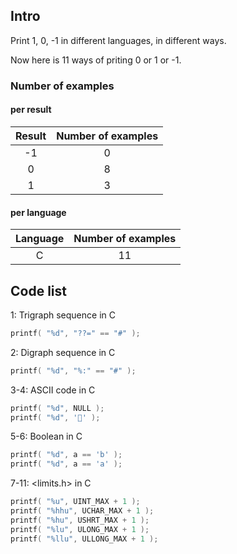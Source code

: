 ## Intro

Print 1, 0, -1 in different languages, in different ways.

Now here is 11 ways of priting 0 or 1 or -1.

### Number of examples

#### per result

| Result | Number of examples |
|:-----:|:--------------:|
| -1 | 0 |
| 0 | 8 |
| 1 | 3 |

#### per language

| Language | Number of examples |
|:-----:|:--------------:|
| C | 11 |

## Code list

1: Trigraph sequence in C

```c
printf( "%d", "??=" == "#" );
```

2: Digraph sequence in C

```c
printf( "%d", "%:" == "#" );
```

3-4: ASCII code in C

```c
printf( "%d", NULL );
printf( "%d", '' );
```

5-6: Boolean in C

```c
printf( "%d", a == 'b' );
printf( "%d", a == 'a' );
```

7-11: <limits.h> in C

```c
printf( "%u", UINT_MAX + 1 );
printf( "%hhu", UCHAR_MAX + 1 );
printf( "%hu", USHRT_MAX + 1 );
printf( "%lu", ULONG_MAX + 1 );
printf( "%llu", ULLONG_MAX + 1 );
```